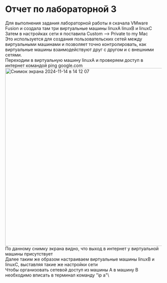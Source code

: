 # Отчет по лабораторной 3
Для выполнения задания лабораторной работы я скачала VMware Fusion и создала там три виртуальные машины linuxA linuxB и linuxC\
Затем в настройках сети я поставила Custom --> Private to my Mac\
Это используется для создания пользовательских сетей между виртуальными машинами и позволяет точно контролировать, как виртуальные машины взаимодействуют друг с другом и с внешними сетями.\
Переходим в виртуальную машину linuxA и проверяем доступ в интернет командой ping google.com\
<img width="570" alt="Снимок экрана 2024-11-14 в 14 12 07" src="https://github.com/user-attachments/assets/0cecf8b3-9ee7-46ee-baeb-2feb7ec522a7">\
По данному снимку экрана видно, что выход в интернет у виртуальной машины присутствует\
Далее таким же образом настраиваем виртуальные машины linuxB и linuxC, выставляя такие же настройки сети\
Чтобы организовать сетевой доступ из машины А в машину B необходимо вписать в терминал команду "ip a"\




